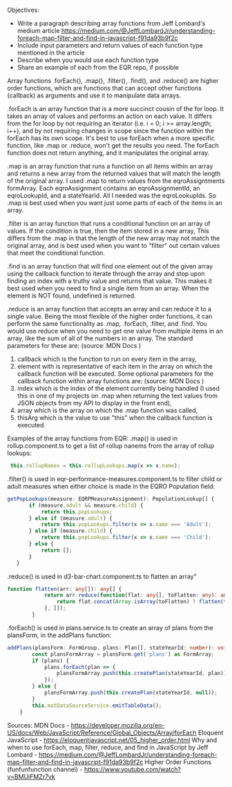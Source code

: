 Objectives:
- Write a paragraph describing array functions from Jeff Lombard's medium article https://medium.com/@JeffLombardJr/understanding-foreach-map-filter-and-find-in-javascript-f91da93b9f2c
- Include input parameters and return values of each function type mentioned in the article
- Describe when you would use each function type
- Share an example of each from the EQR repo, if possible

Array functions .forEach(), .map(), .filter(), .find(), and .reduce() are higher order functions, which are functions that can accept other functions (callback) as arguments and use it to manipulate data arrays.

.forEach is an array function that is a more succinct cousin of the for loop. It takes an array of values and performs an action on each value. It differs from the for loop by not requiring an iterator (i.e. i = 0; i >= array.length; i++), and by not requiring changes in scope since the function within the forEach has its own scope. It's best to use forEach when a more specific function, like .map or .reduce, won't get the results you need. The forEach function does not return anything, and it manipulates the original array.

.map is an array function that runs a function on all items within an array and returns a new array from the returned values that will match the length of the original array. I used .map to return values from the eqroAssigntments formArray. Each eqroAssignment contains an eqroAssignmentId, an eqroLookupId, and a stateYearId. All I needed was the eqroLookupIds. So .map is best used when you want just some parts of each of the items in an array.

.filter is an array function that runs a conditional function on an array of values. If the condition is true, then the item stored in a new array, This differs from the .map in that the length of the new array may not match the original array, and is best used when you want to "filter" out certain values that meet the conditional function.

.find is an array function that will find one element out of the given array using the callback function to iterate through the array and stop upon finding an index with a truthy value and returns that value. This makes it best used when you need to find a single item from an array. When the element is NOT found, undefined is returned.

.reduce is an array function that accepts an array and can reduce it to a single value. Being the most flexible of the higher order functions, it can perform the same functionality as .map, .forEach, .filter, and .find. You would use reduce when you need to get one value from multiple items in an array, like the sum of all of the numbers in an array. 
The standard parameters for these are: (source: MDN Docs )
1.	callback which is the function to run on every item in the array,
2.	element with is representative of each item in the array on which the callback function will be executed.
Some optional parameters for the callback function within array functions are: (source: MDN Docs )
 1. index which is the index of the element currently being handled (I used this in one of my projects on .map when returning the text values from JSON objects from my API to display in the front end),
 2. array which is the array on which the .map function was called,
 3. thisArg which is the value to use "this" when the callback function is executed.

 Examples of the array functions from EQR:
 .map() is used in rollup.component.ts to get a list of rollup nanems from the array of rollup lookups:
```typescript
 this.rollupNames = this.rollupLookups.map(x => x.name);
```

 .filter() is used in eqr-performance-measures.component.ts to filter child or adult measures when either choice is made in the EQRO Population field:
 
 ```typescript
 getPopLookups(measure: EQRPMeasureAssignment): PopulationLookup[] {
        if (measure.adult && measure.child) {
            return this.popLookups;
        } else if (measure.adult) {
            return this.popLookups.filter(x => x.name === 'Adult');
        } else if (measure.child) {
            return this.popLookups.filter(x => x.name === 'Child');
        } else {
            return [];
        }
    }
```
.reduce() is used in d3-bar-chart.component.ts to flatten an array"
```typescript
function flatten(arr: any[]): any[] {
            return arr.reduce(function(flat: any[], toFlatten: any): any[] {
                return flat.concat(Array.isArray(toFlatten) ? flatten(toFlatten) : toFlatten);
            }, []);
        }
```

.forEach() is used in plans.service.ts to create an array of plans from the plansForm, in the addPlans function:
```typescript
addPlans(plansForm: FormGroup, plans: Plan[], stateYearId: number): void {
        const plansFormArray = plansForm.get('plans') as FormArray;
        if (plans) {
            plans.forEach(plan => {
                plansFormArray.push(this.createPlan(stateYearId, plan));
            });
        } else {
            plansFormArray.push(this.createPlan(stateYearId, null));
        }
        this.matDataSourceService.emitTableData();
    }
```
Sources:
    MDN Docs - https://developer.mozilla.org/en-US/docs/Web/JavaScript/Reference/Global_Objects/Array/forEach
    Eloquent JavaScript - https://eloquentjavascript.net/05_higher_order.html 
    Why and when to use forEach, map, filter, reduce, and find in JavaScript by Jeff Lombard - https://medium.com/@JeffLombardJr/understanding-foreach-map-filter-and-find-in-javascript-f91da93b9f2c
    Higher Order Functions (funfunfunction channel) - https://www.youtube.com/watch?v=BMUiFMZr7vk
